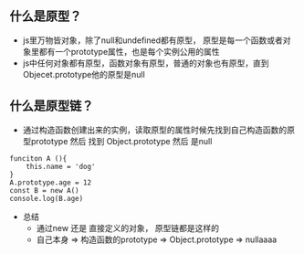 ## 什么是原型？
* js里万物皆对象，除了null和undefined都有原型， 原型是每一个函数或者对象里都有一个prototype属性，也是每个实例公用的属性
* js中任何对象都有原型，函数对象有原型，普通的对象也有原型，直到Objecet.prototype他的原型是null

## 什么是原型链？
* 通过构造函数创建出来的实例，读取原型的属性时候先找到自己构造函数的原型prototype 然后 找到 Object.prototype 然后 是null
```
funciton A (){
    this.name = 'dog'
}
A.prototype.age = 12
const B = new A()
console.log(B.age)
```

* 总结
    - 通过new 还是 直接定义的对象， 原型链都是这样的   
    - 自己本身 => 构造函数的prototype => Object.prototype => nullaaaa